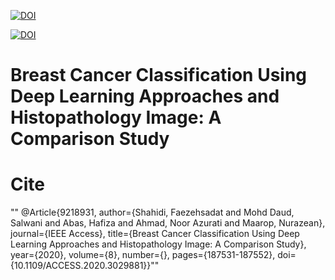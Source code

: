 
<a href="https://ieeexplore.ieee.org/document/9218931"><img src="https://img.shields.io/badge/DOI-10.1109/ACCESS.2020.3029881-lightblue.svg" alt="DOI"></a>

<a href="https://www.linkedin.com/in/fuzzy-shahidi"><img src="https://img.shields.io/badge/Linkdin-Fuzzy%20Shahidi-blue.svg" alt="DOI"></a>


# Breast Cancer Classification Using Deep Learning Approaches and Histopathology Image: A Comparison Study




# Cite
"" @Article{9218931,
author={Shahidi, Faezehsadat and Mohd Daud, Salwani and Abas, Hafiza and Ahmad, Noor Azurati and Maarop, Nurazean},
journal={IEEE Access},
title={Breast Cancer Classification Using Deep Learning Approaches and Histopathology Image: A Comparison Study},
year={2020},
volume={8},
number={},
pages={187531-187552},
doi={10.1109/ACCESS.2020.3029881}}""
